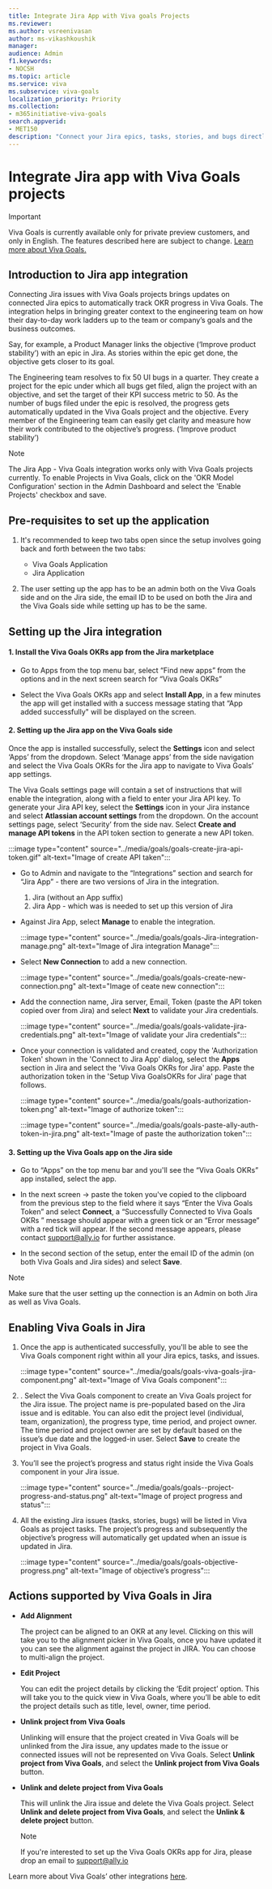 ```yaml
---
title: Integrate Jira App with Viva goals Projects
ms.reviewer: 
ms.author: vsreenivasan
author: ms-vikashkoushik
manager: 
audience: Admin
f1.keywords:
- NOCSH
ms.topic: article
ms.service: viva
ms.subservice: viva-goals
localization_priority: Priority
ms.collection:  
- m365initiative-viva-goals  
search.appverid:
- MET150
description: "Connect your Jira epics, tasks, stories, and bugs directly to Viva Goals OKRs, projects and track how execution impacts business outcomes."
---
```


# Integrate Jira app with Viva Goals projects

> [!IMPORTANT] 
>  Viva Goals is currently available only for private preview customers, and only in English. The features described here are subject to change. [Learn more about Viva Goals.](https://go.microsoft.com/fwlink/?linkid=2189933)

## Introduction to Jira app integration

Connecting Jira issues with Viva Goals projects brings updates on connected Jira epics to automatically track OKR progress in Viva Goals. The integration helps in bringing greater context to the engineering team on how their day-to-day work ladders up to the team or company’s goals and the business outcomes. 

Say, for example, a Product Manager links the objective (‘Improve product stability’) with an epic in Jira. As stories within the epic get done, the objective gets closer to its goal. 

The Engineering team resolves to fix 50 UI bugs in a quarter. They create a project for the epic under which all bugs get filed, align the project with an objective, and set the target of their KPI success metric to 50. As the number of bugs filed under the epic is resolved, the progress gets automatically updated in the Viva Goals project and the objective. Every member of the Engineering team can easily get clarity and measure how their work contributed to the objective’s progress. (‘Improve product stability’) 

> [!NOTE]
> The Jira App - Viva Goals integration works only with Viva Goals projects currently. To enable Projects in Viva Goals, click on the 'OKR Model Configuration' section in the Admin Dashboard and select the 'Enable Projects' checkbox and save.

## Pre-requisites to set up the application

1. It's recommended to keep two tabs open since the setup involves going back and forth between the two tabs:

    - Viva Goals Application 
    - Jira Application 

2. The user setting up the app has to be an admin both on the Viva Goals side and on the Jira side, the email ID to be used on both the Jira and the Viva Goals side while setting up has to be the same.

## Setting up the Jira integration 

#### 1. Install the Viva Goals OKRs app from the Jira marketplace

- Go to Apps from the top menu bar, select “Find new apps” from the options and in the next screen search for “Viva Goals OKRs”

- Select the Viva Goals OKRs app and select  **Install App**, in a few minutes the app will get installed with a success message stating that “App added successfully" will be displayed on the screen.

#### 2. Setting up the Jira app on the Viva Goals side

Once the app is installed successfully, select the **Settings** icon and select ‘Apps’ from the dropdown. Select ‘Manage apps’ from the side navigation and select the Viva Goals OKRs for the Jira app to navigate to Viva Goals’ app settings. 

The Viva Goals settings page will contain a set of instructions that will enable the integration, along with a field to enter your Jira API key. To generate your Jira API key, select the **Settings** icon in your Jira instance and select **Atlassian account settings** from the dropdown. On the account settings page, select ‘Security’ from the side nav. Select **Create and manage API tokens** in the API token section to generate a new API token. 

:::image type="content" source="../media/goals/goals-create-jira-api-token.gif" alt-text="Image of create API taken"::: 

- Go to Admin and navigate to the “Integrations” section and search for “Jira App” - there are two versions of Jira in the integration. 

    1. Jira (without an App suffix) 
    1. Jira App - which was is needed to set up this version of Jira

- Against Jira App, select **Manage** to enable the integration. 

    :::image type="content" source="../media/goals/goals-Jira-integration-manage.png" alt-text="Image of Jira integration Manage":::

- Select **New Connection** to add a new connection. 

    :::image type="content" source="../media/goals/goals-create-new-connection.png" alt-text="Image of ceate new connection":::

- Add the connection name, Jira server, Email, Token (paste the API token copied over from Jira) and select **Next** to validate your Jira credentials.

    :::image type="content" source="../media/goals/goals-validate-jira-credentials.png" alt-text="Image of validate your Jira credentials":::

- Once your connection is validated and created, copy the 'Authorization Token' shown in the 'Connect to Jira App' dialog, select the **Apps** section in Jira and select the 'Viva Goals OKRs for Jira' app. Paste the authorization token in the 'Setup Viva GoalsOKRs for Jira' page that follows.  

    :::image type="content" source="../media/goals/goals-authorization-token.png" alt-text="Image of authorize token":::

    :::image type="content" source="../media/goals/goals-paste-ally-auth-token-in-jira.png" alt-text="Image of paste the authorization token":::

#### 3. Setting up the Viva Goals app on the Jira side

- Go to “Apps” on the top menu bar and you'll see the “Viva Goals OKRs” app installed, select the app.

- In the next screen → paste the token you've copied to the clipboard from the previous step to the field where it says “Enter the Viva Goals Token” and select **Connect**, a “Successfully Connected to Viva Goals OKRs ” message should appear with a green tick or an “Error message” with a red tick will appear. If the second message appears, please contact support@ally.io for further assistance.

- In the second section of the setup, enter the email ID of the admin (on both Viva Goals and Jira sides) and select **Save**.

> [!NOTE]
> Make sure that the user setting up the connection is an Admin on both Jira as well as Viva Goals.

## Enabling Viva Goals in Jira

1. Once the app is authenticated successfully, you'll be able to see the Viva Goals component right within all your Jira epics, tasks, and issues.

    :::image type="content" source="../media/goals/goals-viva-goals-jira-component.png" alt-text="Image of Viva Goals component":::

2. . Select the Viva Goals component to create an Viva Goals project for the Jira issue. The project name is pre-populated based on the Jira issue and is editable. You can also edit the project level (individual, team, organization), the progress type, time period, and project owner. The time period and project owner are set by default based on the issue’s due date and the logged-in user. Select **Save** to create the project in Viva Goals. 

3. You’ll see the project’s progress and status right inside the Viva Goals component in your Jira issue.  

    :::image type="content" source="../media/goals/goals--project-progress-and-status.png" alt-text="Image of project progress and status":::

4. All the existing Jira issues (tasks, stories, bugs) will be listed in Viva Goals as project tasks. The project’s progress and subsequently the objective’s progress will automatically get updated when an issue is updated in Jira. 

    :::image type="content" source="../media/goals/goals-objective-progress.png" alt-text="Image of objective’s progress":::

## Actions supported by Viva Goals in Jira 

- **Add Alignment** 

    The project can be aligned to an OKR at any level. Clicking on this will take you to the alignment picker in Viva Goals, once you have updated it you can see the alignment against the project in JIRA. You can choose to multi-align the project. 

- **Edit Project** 

    You can edit the project details by clicking the ‘Edit project’ option. This will take you to the quick view in Viva Goals, where you’ll be able to edit the project details such as title, level, owner, time period.  

- **Unlink project from Viva Goals**

    Unlinking will ensure that the project created in Viva Goals will be unlinked from the Jira issue, any updates made to the issue or connected issues will not be represented on  Viva Goals. Select **Unlink project from Viva Goals**, and select the **Unlink project from Viva Goals** button.  

- **Unlink and delete project from Viva Goals**

    This will unlink the Jira issue and delete the Viva Goals project. Select **Unlink and delete project from Viva Goals**, and select the **Unlink & delete project** button.

    > [!NOTE]
    > If you're interested to set up the Viva Goals OKRs app for Jira, please drop an email to support@ally.io
    
Learn more about Viva Goals’ other integrations [here](https://help.ally.io/en/collections/30526-integrations). 